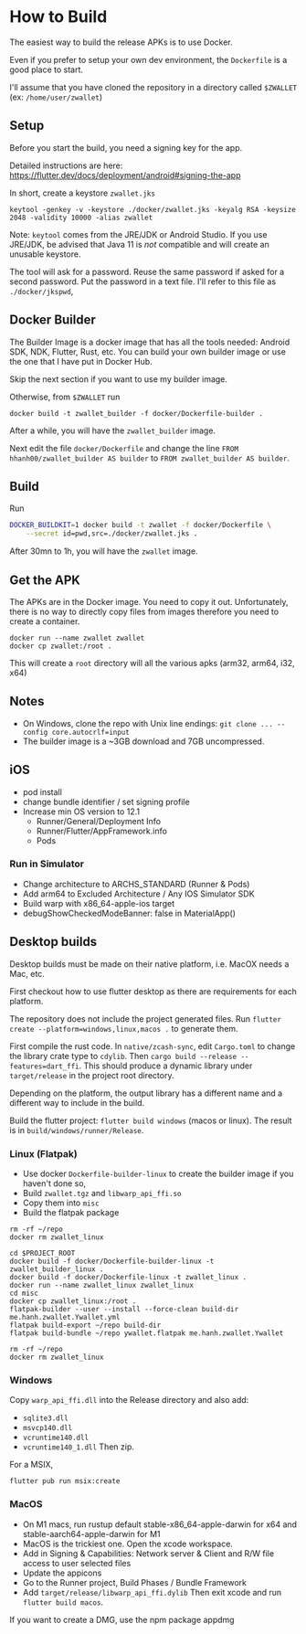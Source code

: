 # How to Build

The easiest way to build the release APKs is to use Docker.

Even if you prefer to setup your own dev environment, the `Dockerfile` is a good place to start.

I'll assume that you have cloned the repository in a directory called `$ZWALLET` (ex: `/home/user/zwallet`)

## Setup

Before you start the build, you need a signing key for the app.

Detailed instructions are here: https://flutter.dev/docs/deployment/android#signing-the-app

In short, create a keystore `zwallet.jks`

```shell
keytool -genkey -v -keystore ./docker/zwallet.jks -keyalg RSA -keysize 2048 -validity 10000 -alias zwallet
```

Note: `keytool` comes from the JRE/JDK or Android Studio. If you use JRE/JDK, be advised that Java 11 is *not*
compatible and will create an unusable keystore.

The tool will ask for a password. Reuse the same password if asked for a second password.
Put the password in a text file.
I'll refer to this file as `./docker/jkspwd`,

## Docker Builder

The Builder Image is a docker image that has all the tools needed: Android SDK, NDK, Flutter, Rust, etc.
You can build your own builder image or use the one that I have put in Docker Hub.

Skip the next section if you want to use my builder image.

Otherwise, from `$ZWALLET` run

`docker build -t zwallet_builder -f docker/Dockerfile-builder .`

After a while, you will have the `zwallet_builder` image.

Next edit the file `docker/Dockerfile` and change the line
`FROM hhanh00/zwallet_builder AS builder` to `FROM zwallet_builder AS builder`.

## Build

Run

```sh
DOCKER_BUILDKIT=1 docker build -t zwallet -f docker/Dockerfile \
    --secret id=pwd,src=./docker/zwallet.jks .
```

After 30mn to 1h, you will have the `zwallet` image.

## Get the APK

The APKs are in the Docker image. You need to copy it out. Unfortunately, there
is no way to directly copy files from images therefore you need to create a container.

```shell
docker run --name zwallet zwallet
docker cp zwallet:/root .
```

This will create a `root` directory will all the various apks (arm32, arm64, i32, x64)

## Notes

- On Windows, clone the repo with Unix line endings: `git clone ... --config core.autocrlf=input`
- The builder image is a ~3GB download and 7GB uncompressed.

## iOS

- pod install
- change bundle identifier / set signing profile
- Increase min OS version to 12.1
    - Runner/General/Deployment Info
    - Runner/Flutter/AppFramework.info
    - Pods

### Run in Simulator

- Change architecture to ARCHS_STANDARD (Runner & Pods)
- Add arm64 to Excluded Architecture / Any IOS Simulator SDK
- Build warp with x86_64-apple-ios target
- debugShowCheckedModeBanner: false in MaterialApp()

## Desktop builds

Desktop builds must be made on their native platform, i.e. MacOX
needs a Mac, etc.

First checkout how to use flutter desktop as there are requirements
for each platform.

The repository does not include the project generated files.
Run `flutter create --platform=windows,linux,macos .` to generate them.

First compile the rust code. In `native/zcash-sync`, edit `Cargo.toml`
to change the library crate type to `cdylib`. Then `cargo build --release --features=dart_ffi`.
This should produce a dynamic library under `target/release` in the project root
directory.

Depending on the platform, the output library has a different name and
a different way to include in the build.

Build the flutter project: `flutter build windows` (macos or linux).
The result is in `build/windows/runner/Release`.

### Linux (Flatpak)

- Use docker `Dockerfile-builder-linux` to create the builder image if you haven't done so,
- Build `zwallet.tgz` and `libwarp_api_ffi.so`
- Copy them into `misc`
- Build the flatpak package

```
rm -rf ~/repo
docker rm zwallet_linux

cd $PROJECT_ROOT
docker build -f docker/Dockerfile-builder-linux -t zwallet_builder_linux .
docker build -f docker/Dockerfile-linux -t zwallet_linux .
docker run --name zwallet_linux zwallet_linux
cd misc
docker cp zwallet_linux:/root .
flatpak-builder --user --install --force-clean build-dir me.hanh.zwallet.Ywallet.yml
flatpak build-export ~/repo build-dir
flatpak build-bundle ~/repo ywallet.flatpak me.hanh.zwallet.Ywallet

rm -rf ~/repo
docker rm zwallet_linux
```

### Windows
Copy `warp_api_ffi.dll` into the Release directory and also add:
- `sqlite3.dll`
- `msvcp140.dll`
- `vcruntime140.dll`
- `vcruntime140_1.dll`
Then zip.

For a MSIX,
```
flutter pub run msix:create
```

### MacOS
- On M1 macs, run rustup default stable-x86_64-apple-darwin for x64 and stable-aarch64-apple-darwin for M1
- MacOS is the trickiest one. Open the xcode workspace.
- Add in Signing & Capabilities: Network server & Client and R/W file access
to user selected files
- Update the appicons
- Go to the Runner project, Build Phases / Bundle Framework
- Add `target/release/libwarp_api_ffi.dylib`
Then exit xcode and run `flutter build macos`.

If you want to create a DMG, use the npm package appdmg
